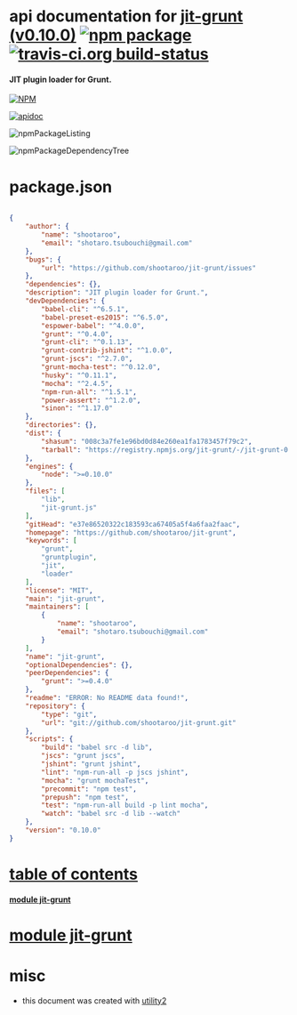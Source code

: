 # api documentation for  [jit-grunt (v0.10.0)](https://github.com/shootaroo/jit-grunt)  [![npm package](https://img.shields.io/npm/v/npmdoc-jit-grunt.svg?style=flat-square)](https://www.npmjs.org/package/npmdoc-jit-grunt) [![travis-ci.org build-status](https://api.travis-ci.org/npmdoc/node-npmdoc-jit-grunt.svg)](https://travis-ci.org/npmdoc/node-npmdoc-jit-grunt)
#### JIT plugin loader for Grunt.

[![NPM](https://nodei.co/npm/jit-grunt.png?downloads=true)](https://www.npmjs.com/package/jit-grunt)

[![apidoc](https://npmdoc.github.io/node-npmdoc-jit-grunt/build/screenCapture.buildNpmdoc.browser._2Fhome_2Ftravis_2Fbuild_2Fnpmdoc_2Fnode-npmdoc-jit-grunt_2Ftmp_2Fbuild_2Fapidoc.html.png)](https://npmdoc.github.io/node-npmdoc-jit-grunt/build/apidoc.html)

![npmPackageListing](https://npmdoc.github.io/node-npmdoc-jit-grunt/build/screenCapture.npmPackageListing.svg)

![npmPackageDependencyTree](https://npmdoc.github.io/node-npmdoc-jit-grunt/build/screenCapture.npmPackageDependencyTree.svg)



# package.json

```json

{
    "author": {
        "name": "shootaroo",
        "email": "shotaro.tsubouchi@gmail.com"
    },
    "bugs": {
        "url": "https://github.com/shootaroo/jit-grunt/issues"
    },
    "dependencies": {},
    "description": "JIT plugin loader for Grunt.",
    "devDependencies": {
        "babel-cli": "^6.5.1",
        "babel-preset-es2015": "^6.5.0",
        "espower-babel": "^4.0.0",
        "grunt": "^0.4.0",
        "grunt-cli": "^0.1.13",
        "grunt-contrib-jshint": "^1.0.0",
        "grunt-jscs": "^2.7.0",
        "grunt-mocha-test": "^0.12.0",
        "husky": "^0.11.1",
        "mocha": "^2.4.5",
        "npm-run-all": "^1.5.1",
        "power-assert": "^1.2.0",
        "sinon": "^1.17.0"
    },
    "directories": {},
    "dist": {
        "shasum": "008c3a7fe1e96bd0d84e260ea1fa1783457f79c2",
        "tarball": "https://registry.npmjs.org/jit-grunt/-/jit-grunt-0.10.0.tgz"
    },
    "engines": {
        "node": ">=0.10.0"
    },
    "files": [
        "lib",
        "jit-grunt.js"
    ],
    "gitHead": "e37e86520322c183593ca67405a5f4a6faa2faac",
    "homepage": "https://github.com/shootaroo/jit-grunt",
    "keywords": [
        "grunt",
        "gruntplugin",
        "jit",
        "loader"
    ],
    "license": "MIT",
    "main": "jit-grunt",
    "maintainers": [
        {
            "name": "shootaroo",
            "email": "shotaro.tsubouchi@gmail.com"
        }
    ],
    "name": "jit-grunt",
    "optionalDependencies": {},
    "peerDependencies": {
        "grunt": ">=0.4.0"
    },
    "readme": "ERROR: No README data found!",
    "repository": {
        "type": "git",
        "url": "git://github.com/shootaroo/jit-grunt.git"
    },
    "scripts": {
        "build": "babel src -d lib",
        "jscs": "grunt jscs",
        "jshint": "grunt jshint",
        "lint": "npm-run-all -p jscs jshint",
        "mocha": "grunt mochaTest",
        "precommit": "npm test",
        "prepush": "npm test",
        "test": "npm-run-all build -p lint mocha",
        "watch": "babel src -d lib --watch"
    },
    "version": "0.10.0"
}
```



# <a name="apidoc.tableOfContents"></a>[table of contents](#apidoc.tableOfContents)

#### [module jit-grunt](#apidoc.module.jit-grunt)



# <a name="apidoc.module.jit-grunt"></a>[module jit-grunt](#apidoc.module.jit-grunt)



# misc
- this document was created with [utility2](https://github.com/kaizhu256/node-utility2)

